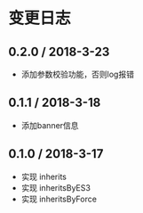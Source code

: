 # 变更日志

## 0.2.0 / 2018-3-23

- 添加参数校验功能，否则log报错

## 0.1.1 / 2018-3-18

- 添加banner信息

## 0.1.0 / 2018-3-17

- 实现 inherits
- 实现 inheritsByES3
- 实现 inheritsByForce
